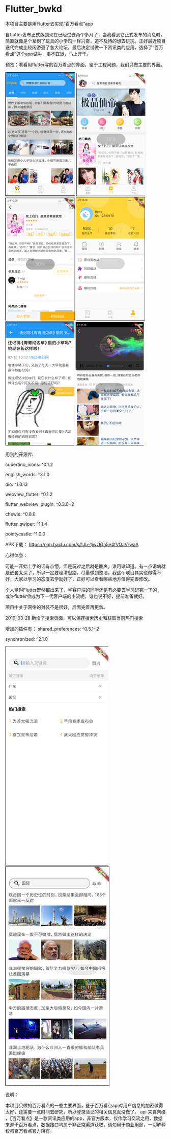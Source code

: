 # Flutter_bwkd
本项目主要是用Flutter去实现“百万看点”app

自flutter发布正式版到现在已经过去两个多月了，当我看到它正式发布的消息时，简直就像是个拿到了玩具的小学鸡一样兴奋，迫不及待的想去玩玩。正好最近项目迭代完成比较闲游遍了各大论坛，最后决定试做一下资讯类的应用，选择了“百万看点”这个app试手，事不宜迟，马上开干。
    
预览：看看用flutter写的百万看点的界面，鉴于工程问题，我们只做主要的界面。

![image](https://github.com/HWHUAN/Flutter_bwkd/blob/master/images/1550481959(1).jpg)
![image](https://github.com/HWHUAN/Flutter_bwkd/blob/master/images/1550481996(1).jpg)
![image](https://github.com/HWHUAN/Flutter_bwkd/blob/master/images/1550482021(1).jpg)
![image](https://github.com/HWHUAN/Flutter_bwkd/blob/master/images/1550482063(1).jpg)
![image](https://github.com/HWHUAN/Flutter_bwkd/blob/master/images/1550482086(1).jpg)
![image](https://github.com/HWHUAN/Flutter_bwkd/blob/master/images/1550482109(1).jpg)

用到的开源库:

cupertino_icons: ^0.1.2 

english_words: ^3.1.0 

dio: ^1.0.13 

webview_flutter: ^0.1.2 

flutter_webview_plugin: ^0.3.0+2 

chewie: ^0.8.0 

flutter_swiper: ^1.1.4 

pointycastle: ^1.0.0 

APK下载：
https://pan.baidu.com/s/1Jb-1jwzIGa5e4fVQJVrwaA

心得体会：

可能一开始上手的话有点懵，但是玩过之后就是酸爽，谁用谁知道。有一点诟病就是嵌套太深了，所以一定要理清思路，尽量做到整洁，我这个项目其实也做得不好，大家以学习的态度去学就好了，正好可以看看哪些地方值得完善修改。

个人觉得Flutter既然都出来了，学客户端的同学还是有必要去学习研究一下的，或许flutter会成为下一代客户端的主流呢，谁也说不好，提前准备就好。

项目中关于网络的封装不是很好，后面完善再更新。

2019-03-28
新增了搜索页面，可以保存搜索历史和获取当前热门搜索

增加的插件有：
shared_preferences: ^0.5.1+2

synchronized: ^2.1.0

![image](https://github.com/HWHUAN/Flutter_bwkd/blob/master/images/1553762664.jpg)
![image](https://github.com/HWHUAN/Flutter_bwkd/blob/master/images/1553762638.jpg)

说明：

本项目只做的百万看点的一些主要界面，鉴于百万看点api对用户信息的加密做得太好，还需要一点时间去研究，所以登录验证的相关信息就没做了。
api 来自网络 ，【百万看点】是一款资讯类应用的app，非官方版本，仅作学习交流之用，数据来源于百万看点，数据接口均属于非正常渠道获取，请勿用于商业用途，一切解释权归百万看点官方所有。
